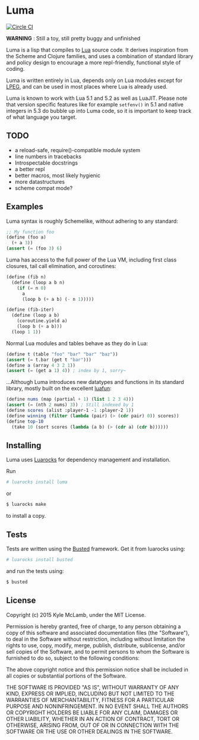 # Luma
[![Circle CI](https://circleci.com/gh/Alloyed/luma.svg?style=shield&circle-token=785fb46c8249a211b8cb741889826e76c21cffe4)](https://circleci.com/gh/Alloyed/luma)

**WARNING** : Still a toy, still pretty buggy and unfinished

Luma is a lisp that compiles to [Lua](http://www.lua.org) source code.
It derives inspiration from the Scheme and Clojure families, and uses a
combination of standard library and policy design to encourage a more
repl-friendly, functional style of coding.

Luma is written entirely in Lua, depends only on Lua modules except for
[LPEG](http://www.inf.puc-rio.br/~roberto/lpeg/lpeg.html), and can be used in
most places where Lua is already used.

Luma is known to work with Lua 5.1 and 5.2 as well as LuaJIT. Please
note that version specific features like for example ```setfenv()``` in 5.1 and
native integers in 5.3 do bubble up into Luma code, so it is important to keep
track of what language you target.

## TODO

* a reload-safe, require()-compatible module system
* line numbers in tracebacks
* Introspectable docstrings
* a better repl
* better macros, most likely hygienic
* more datastructures
* scheme compat mode?

## Examples

Luma syntax is roughly Schemelike, without adhering to any standard:
```scheme
;; My function foo
(define (foo a)
  (+ a 3))
(assert (= (foo 3) 6)
```

Luma has access to the full power of the Lua VM, including first class
closures, tail call elimination, and coroutines:
```scheme
(define (fib n)
  (define (loop a b n)
    (if (= n 0)
      a
      (loop b (+ a b) (- n 1)))))

(define (fib-iter)
  (define (loop a b)
    (coroutine.yield a)
    (loop b (+ a b)))
  (loop 1 1))
```

Normal Lua modules and tables behave as they do in Lua:
```scheme
(define t (table "foo" "bar" "bar" "baz"))
(assert (= t.bar (get t "bar")))
(define a (array 4 3 2 1))
(assert (= (get a 1) 4)) ; index by 1, sorry~
```

...Although Luma introduces new datatypes and functions in its standard
library, mostly built on the excellent
[luafun](http://github.com/rtsisyk/luafun):
```scheme
(define nums (map (partial + 1) (list 1 2 3 4)))
(assert (= (nth 2 nums) 3)) ; Still indexed by 1
(define scores (alist :player-1 -1 :player-2 1))
(define winning (filter (lambda (pair) (> (cdr pair) 0)) scores))
(define top-10
  (take 10 (sort scores (lambda (a b) (> (cdr a) (cdr b))))))
```

## Installing

Luma uses [Luarocks](http://luarocks.org) for dependency management and
installation.

Run
```bash
# luarocks install luma
```
or
```bash
$ luarocks make
```
to install a copy.

## Tests

Tests are written using the [Busted](http://olivinelabs.com/busted/) framework.
Get it from luarocks using:
```bash
# luarocks install busted
```
and run the tests using:
```bash
$ busted
```

## License

Copyright (c) 2015 Kyle McLamb, under the MIT License.

Permission is hereby granted, free of charge, to any person obtaining a copy of
this software and associated documentation files (the "Software"), to deal in
the Software without restriction, including without limitation the rights to
use, copy, modify, merge, publish, distribute, sublicense, and/or sell copies
of the Software, and to permit persons to whom the Software is furnished to do
so, subject to the following conditions:

The above copyright notice and this permission notice shall be included in all
copies or substantial portions of the Software.

THE SOFTWARE IS PROVIDED "AS IS", WITHOUT WARRANTY OF ANY KIND, EXPRESS OR
IMPLIED, INCLUDING BUT NOT LIMITED TO THE WARRANTIES OF MERCHANTABILITY,
FITNESS FOR A PARTICULAR PURPOSE AND NONINFRINGEMENT. IN NO EVENT SHALL THE
AUTHORS OR COPYRIGHT HOLDERS BE LIABLE FOR ANY CLAIM, DAMAGES OR OTHER
LIABILITY, WHETHER IN AN ACTION OF CONTRACT, TORT OR OTHERWISE, ARISING FROM,
OUT OF OR IN CONNECTION WITH THE SOFTWARE OR THE USE OR OTHER DEALINGS IN THE
SOFTWARE.

